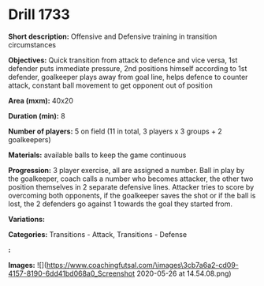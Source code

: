 # Drill 1733

**Short description:**
Offensive and Defensive training in transition circumstances

**Objectives:**
Quick transition from attack to defence and vice versa, 1st defender puts immediate pressure, 2nd positions himself according to 1st defender, goalkeeper plays away from goal line, helps defence to counter attack, constant ball movement to get opponent out of position

**Area (mxm):**
40x20

**Duration (min):**
8

**Number of players:**
5 on field (11 in total, 3 players x 3 groups + 2 goalkeepers)

**Materials:**
available balls to keep the game continuous

**Progression:**
3 player exercise, all are assigned a number. Ball in play by the goalkeeper, coach calls a number who becomes attacker, the other two position themselves in 2 separate defensive lines. Attacker tries to score by overcoming both opponents, if the goalkeeper saves the shot or if the ball is lost, the 2 defenders go against 1 towards the goal they started from.

**Variations:**


**Categories:**
Transitions - Attack, Transitions - Defense

**:**


**Images:**
![](https://www.coachingfutsal.com/\images\3cb7a6a2-cd09-4157-8190-6dd41bd068a0_Screenshot 2020-05-26 at 14.54.08.png)

